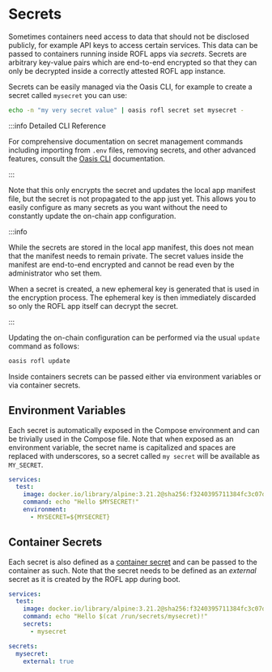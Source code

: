 # Secrets

Sometimes containers need access to data that should not be disclosed publicly,
for example API keys to access certain services. This data can be passed to
containers running inside ROFL apps via _secrets_. Secrets are arbitrary
key-value pairs which are end-to-end encrypted so that they can only be
decrypted inside a correctly attested ROFL app instance.

Secrets can be easily managed via the Oasis CLI, for example to create a secret
called `mysecret` you can use:

```sh
echo -n "my very secret value" | oasis rofl secret set mysecret -
```

:::info Detailed CLI Reference

For comprehensive documentation on secret management commands including
importing from `.env` files, removing secrets, and other advanced features,
consult the [Oasis CLI] documentation.

:::

Note that this only encrypts the secret and updates the local app manifest file,
but the secret is not propagated to the app just yet. This allows you to easily
configure as many secrets as you want without the need to constantly update the
on-chain app configuration.

:::info

While the secrets are stored in the local app manifest, this does not mean that
the manifest needs to remain private. The secret values inside the manifest are
end-to-end encrypted and cannot be read even by the administrator who set them.

When a secret is created, a new ephemeral key is generated that is used in the
encryption process. The ephemeral key is then immediately discarded so only the
ROFL app itself can decrypt the secret.

:::

Updating the on-chain configuration can be performed via the usual `update`
command as follows:

```sh
oasis rofl update
```

Inside containers secrets can be passed either via environment variables or via
container secrets.

## Environment Variables

Each secret is automatically exposed in the Compose environment and can be
trivially used in the Compose file. Note that when exposed as an environment
variable, the secret name is capitalized and spaces are replaced with
underscores, so a secret called `my secret` will be available as `MY_SECRET`.

```yaml
services:
  test:
    image: docker.io/library/alpine:3.21.2@sha256:f3240395711384fc3c07daa46cbc8d73aa5ba25ad1deb97424992760f8cb2b94
    command: echo "Hello $MYSECRET!"
    environment:
      - MYSECRET=${MYSECRET}
```

## Container Secrets

Each secret is also defined as a [container secret] and can be passed to the
container as such. Note that the secret needs to be defined as an _external_
secret as it is created by the ROFL app during boot.

```yaml
services:
  test:
    image: docker.io/library/alpine:3.21.2@sha256:f3240395711384fc3c07daa46cbc8d73aa5ba25ad1deb97424992760f8cb2b94
    command: echo "Hello $(cat /run/secrets/mysecret)!"
    secrets:
      - mysecret

secrets:
  mysecret:
    external: true
```

[container secret]: https://docs.docker.com/compose/how-tos/use-secrets/
[Oasis CLI]: https://github.com/oasisprotocol/cli/blob/master/docs/rofl.md#secret
